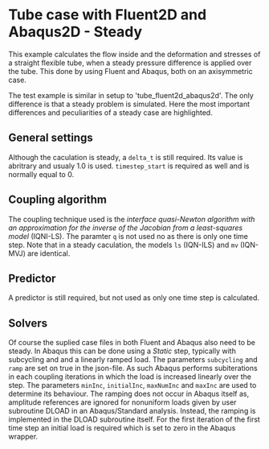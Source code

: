 # Tube case with Fluent2D and Abaqus2D - Steady

This example calculates the flow inside and the deformation and stresses of a straight flexible tube, when a steady pressure difference is applied over the tube.
This done by using Fluent and Abaqus, both on an axisymmetric case.

The test example is similar in setup to 'tube_fluent2d_abaqus2d'. The only difference is that a steady problem is simulated.
Here the most important differences and peculiarities of a steady case are highlighted.

## General settings
Although the caculation is steady, a `delta_t` is still required. Its value is abritrary and usualy 1.0 is used.
`timestep_start` is required as well and is normally equal to 0.

## Coupling algorithm

The coupling technique used is the *interface quasi-Newton algorithm with an approximation for the inverse of the Jacobian from a least-squares model* (IQNI-LS).
The paramter `q` is not used no as there is only one time step. Note that in a steady caculation, the models `ls` (IQN-ILS) and `mv` (IQN-MVJ) are identical.

## Predictor

A predictor is still required, but not used as only one time step is calculated.

## Solvers

Of course the suplied case files in both Fluent and Abaqus also need to be steady. 
In Abaqus this can be done using a *Static* step, typically with subcycling and and a linearly ramped load.
The parameters `subcycling` and `ramp` are set on true in the json-file.
As such Abaqus performs subiterations in each coupling iterations in which the load is increased linearly over the step.
The parameters `minInc`, `initialInc`, `maxNumInc` and `maxInc` are used to determine its behaviour.
The ramping does not occur in Abaqus itself as, amplitude references are ignored for nonuniform loads given by user subroutine DLOAD in an Abaqus/Standard analysis.
Instead, the ramping is implemented in the DLOAD subroutine itself.
For the first iteration of the first time step an initial load is required which is set to zero in the Abaqus wrapper.